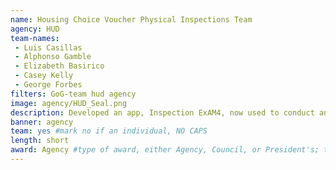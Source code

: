 ```yaml
---
name: Housing Choice Voucher Physical Inspections Team 
agency: HUD
team-names:
 - Luis Casillas
 - Alphonso Gamble
 - Elizabeth Basirico
 - Casey Kelly
 - George Forbes
filters: GoG-team hud agency
image: agency/HUD_Seal.png
description: Developed an app, Inspection ExAM4, now used to conduct an average of 5,000 inspections each month. By merging technology and data, the team streamlined the inspection process and increased customer satisfaction from 22% to 84%.
banner: agency
team: yes #mark no if an individual, NO CAPS
length: short
award: Agency #type of award, either Agency, Council, or President's; this is case sensitive so make sure to match the options listed exactly. This section generates the format of the card
---
```

